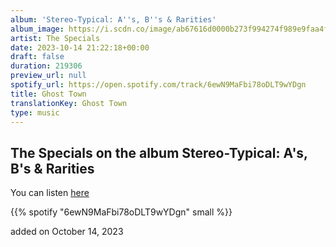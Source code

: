 ```yaml
---
album: 'Stereo-Typical: A''s, B''s & Rarities'
album_image: https://i.scdn.co/image/ab67616d0000b273f994274f989e9faa4f26cbcd
artist: The Specials
date: 2023-10-14 21:22:18+00:00
draft: false
duration: 219306
preview_url: null
spotify_url: https://open.spotify.com/track/6ewN9MaFbi78oDLT9wYDgn
title: Ghost Town
translationKey: Ghost Town
type: music
---
```


## The Specials on the album Stereo-Typical: A's, B's & Rarities

You can listen [here](https://open.spotify.com/track/6ewN9MaFbi78oDLT9wYDgn)

{{% spotify "6ewN9MaFbi78oDLT9wYDgn" small %}}

added on October 14, 2023